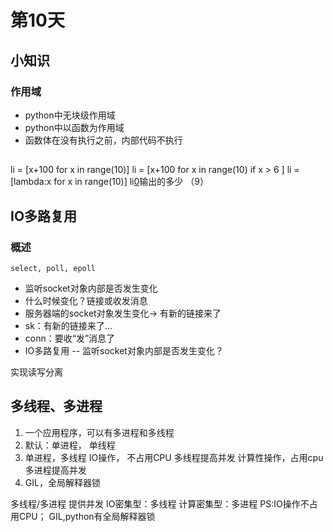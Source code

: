 # 第10天
## 小知识
### 作用域
* python中无块级作用域
* python中以函数为作用域
* 函数体在没有执行之前，内部代码不执行

##
li = [x+100 for x in range(10)]
li = [x+100 for x in range(10) if x > 6 ]
li = [lambda:x for x in range(10)]
li[0]()输出的多少 （9）



## IO多路复用
### 概述
    select, poll, epoll

* 监听socket对象内部是否发生变化
* 什么时候变化？链接或收发消息
* 服务器端的socket对象发生变化-> 有新的链接来了
* sk：有新的链接来了...
* conn：要收“发”消息了
* IO多路复用 -- 监听socket对象内部是否发生变化？

实现读写分离

## 多线程、多进程
1. 一个应用程序，可以有多进程和多线程
2. 默认：单进程， 单线程
3. 单进程，多线程
  IO操作， 不占用CPU
    多线程提高并发
  计算性操作，占用cpu
    多进程提高并发
4. GIL，全局解释器锁

多线程/多进程 提供并发
IO密集型：多线程
计算密集型：多进程
  PS:IO操作不占用CPU； GIL,python有全局解释器锁
  
  


